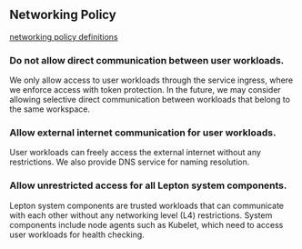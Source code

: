 ## Networking Policy

[networking policy definitions](https://github.com/leptonai/lepton/blob/main/infra/terraform/eks-lepton/network_policy.tf)

### Do not allow direct communication between user workloads.

We only allow access to user workloads through the service ingress, where we enforce access with token protection. In the future, we may consider allowing selective direct communication between workloads that belong to the same workspace.

### Allow external internet communication for user workloads.

User workloads can freely access the external internet without any restrictions. We also provide DNS service for naming resolution.

### Allow unrestricted access for all Lepton system components.

Lepton system components are trusted workloads that can communicate with each other without any networking level (L4) restrictions. System components include node agents such as Kubelet, which need to access user workloads for health checking.
